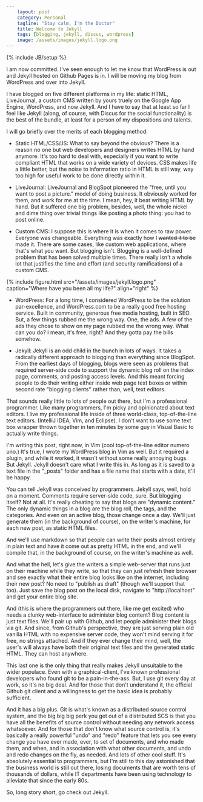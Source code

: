 ```yaml
---
    layout: post
    category: Personal 
    tagline: "Stay calm, I'm the Doctor"
    title: Welcome to Jekyll
    tags: [blogging, jekyll, discus, wordpress]
    image: /assets/images/jekyll.logo.png
---
```

{% include JB/setup %}

I am now committed. I've seen enough to let me know that WordPress is out and Jekyll hosted on Github Pages is in. I will be moving my blog from WordPress and over into Jekyll.

I have blogged on five different platforms in my life: static HTML, LiveJournal, a custom CMS written by yours truely on the Google App Engine, WordPress, and now Jekyll. And I have to say that at least so far I feel like Jekyll (along, of course, with Discus for the social functionality) is the best of the bundle, at least for a person of my dispositions and talents. 

<!-- more -->


I will go briefly over the merits of each blogging method: 

* Static HTML/CSS/JS:  What to say beyond the obvious? There is a reason no one but web developers and designers writes HTML by hand anymore. It's too hard to deal with, especially if you want to write compliant HTML that works on a wide variety of devices.  CSS makes life a little better, but the noise to information ratio in HTML is still way, way too high for useful work to be done directly within it.

* LiveJournal: LiveJournal and BlogSpot pioneered the "free, until you want to post a picture." model of doing business. It obviously worked for them, and work for me at the time. I mean, hey, it beat writing HTML by hand. But it suffered one big problem, besides, well, the whole nickel and dime thing over trivial things like posting a photo thing: you had to post online. 

* Custom CMS: I suppose this is where it is when it comes to raw power. Everyone was changeable. Everything was exactly how I <strike>wanted it to be</strike> made it. There are some cases, like custom web applications, where that's what you want. But blogging isn't. Blogging is a well-defined problem that has been solved multiple times. There really isn't a whole lot that justifies the time and effort (and security ramifications) of a custom CMS. 

{% include figure.html src="/assets/images/jekyll.logo.png" caption="Where have you been all my life?" align="right" %}

* WordPress: For a long time, I considered WordPress to be the solution par-excellence, and WordPress.com to be a really good free hosting service. Built in community, generous free media hosting, built in SEO. But, a few things rubbed me the wrong way. One, the ads. A few of the ads they chose to show on my page rubbed me the wrong way. What can you do? I mean, it's free, right? And they gotta pay the bills somehow. 


* Jekyll: Jekyll is an odd child in the bunch in lots of ways. It takes a radically different approach to blogging than everything since BlogSpot. From the earliest days of blogging, blogs were seen as problems that required server-side code to support the dynamic blog roll on the index page, comments, and posting access levels. And this meant forcing people to do their writing either inside web page text boxes or within second rate "blogging clients" rather than, well, text editors. 

 That sounds really little to lots of people out there, but I'm a professional programmer. Like many programmers, I'm picky and opinionated about text editors. I live my professional life inside of three world-class, top-of-the-line text editors. (IntelliJ IDEA, Vim, and Eclipse). I don't want to use some text box wrapper thrown together in ten minutes by some guy in Visual Basic to actually write things.

I'm writing this post, right now, in Vim (cool top-of-the-line editor numero uno.) It's true, I wrote my WordPress blog in Vim as well. But it required a plugin, and while it worked, it wasn't without some really annoying bugs. But Jekyll. Jekyll doesn't care what I write this in. As long as it is saved to a text file in the "_posts" folder and has a file name that starts with a date, it'll be happy.

 You can tell Jekyll was conceived by programmers. Jekyll says, well, hold on a moment. Comments require server-side code, sure. But blogging itself? Not at all. It's really cheating to say that blogs are "dynamic content." The only dynamic things in a blog are the blog roll, the tags, and the categories. And even on an active blog, those change once a day. We'll just generate them (in the background of course), on the writer's machine, for each new post, as static HTML files.

 And we'll use markdown so that people can write their posts almost entirely in plain text and have it come out as pretty HTML in the end, and we'll compile that, in the background of course, on the writer's machine as well. 

And what the hell, let's give the writers a simple web-server that runs just on their machine while they write, so that they can just refresh their browser and see exactly what their entire blog looks like on the internet, including their new post? No need to "publish as draft" (though we'll support that too). Just save the blog post on the local disk, navigate to "http://localhost" and get your entire blog site. 

And (this is where the programmers out there, like me get excited) who needs a clunky web-interface to administer blog content? Blog content is just text files. We'll pair up with Github, and let people administer their blogs via git. And since, from Github's perspective, they are just serving plain old vanilla HTML with no expensive server code, they won't mind serving it for free, no strings attached. And if they ever change their mind, well, the user's will always have both their original text files and the generated static HTML. They can host anywhere. 

This last one is the only thing that really makes Jekyll unsuitable to the wider populace. Even with a graphical-client, I've known professional developers who found git to be a pain-in-the-ass. But, I use git every day at work, so it's no big deal. And for those that don't understand it, the official Github git client and a willingness to get the basic idea is probably sufficient. 

And it has a big plus. Git is what's known as a distributed source control system, and the big big big perk you get out of a distributed SCS is that you have all the benefits of source control without needing any network access whatsoever. And for those that don't know what source control is, it's basically a really powerful "undo" and "redo" feature that lets you see every change you have ever made, ever, to set of documents, and who made them, and when, and in association with what other documents, and undo and redo changes on the fly, as needed. And lots of other cool stuff. It's absolutely essential to programmers, but I'm still to this day astonished that the business world is still out there, losing documents that are worth tens of thousands of dollars, while IT departments have been using technology to alleviate that since the early 80s. 

So, long story short, go check out Jekyll. 


